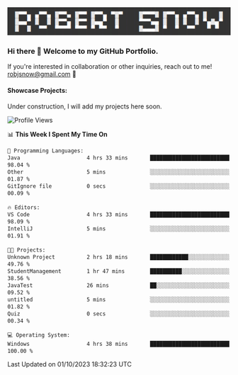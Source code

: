 <img alt="myname" src="assets/name.png" />

### Hi there 👋 Welcome to my GitHub Portfolio.
If you're interested in collaboration or other inquiries, reach out to me!  robjsnow@gmail.com  :briefcase:

#### Showcase Projects:

Under construction, I will add my projects here soon.

<!--START_SECTION:waka-->
![Profile Views](http://img.shields.io/badge/Profile%20Views-17-blue)

📊 **This Week I Spent My Time On** 

```text
💬 Programming Languages: 
Java                     4 hrs 33 mins       █████████████████████████   98.04 % 
Other                    5 mins              ░░░░░░░░░░░░░░░░░░░░░░░░░   01.87 % 
GitIgnore file           0 secs              ░░░░░░░░░░░░░░░░░░░░░░░░░   00.09 % 

🔥 Editors: 
VS Code                  4 hrs 33 mins       █████████████████████████   98.09 % 
IntelliJ                 5 mins              ░░░░░░░░░░░░░░░░░░░░░░░░░   01.91 % 

🐱‍💻 Projects: 
Unknown Project          2 hrs 18 mins       ████████████░░░░░░░░░░░░░   49.76 % 
StudentManagement        1 hr 47 mins        ██████████░░░░░░░░░░░░░░░   38.56 % 
JavaTest                 26 mins             ██░░░░░░░░░░░░░░░░░░░░░░░   09.52 % 
untitled                 5 mins              ░░░░░░░░░░░░░░░░░░░░░░░░░   01.82 % 
Quiz                     0 secs              ░░░░░░░░░░░░░░░░░░░░░░░░░   00.34 % 

💻 Operating System: 
Windows                  4 hrs 38 mins       █████████████████████████   100.00 % 
```


 Last Updated on 01/10/2023 18:32:23 UTC
<!--END_SECTION:waka-->

<!--
**robjsnow/robjsnow** is a ✨ _special_ ✨ repository because its `README.md` (this file) appears on your GitHub profile.

Here are some ideas to get you started:

- 🔭 I’m currently working on ...
- 🌱 I’m currently learning ...
- 👯 I’m looking to collaborate on ...
- 🤔 I’m looking for help with ...
- 💬 Ask me about ...
- 📫 How to reach me: ...
- 😄 Pronouns: ...
- ⚡ Fun fact: ...
-->
